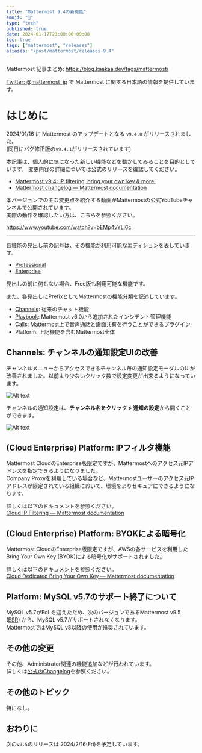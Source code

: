 ```yaml
---
title: "Mattermost 9.4の新機能"
emoji: "🎉"
type: "tech"
published: true
date: 2024-01-17T23:00:00+09:00
toc: true
tags: ["mattermost", "releases"]
aliases: "/post/mattermost/releases-9.4"
---
```


Mattermost 記事まとめ: https://blog.kaakaa.dev/tags/mattermost/

[Twitter: @mattermost_jp](https://twitter.com/mattermost_jp) で Mattermost に関する日本語の情報を提供しています。

# はじめに

2024/01/16 に Mattermost のアップデートとなる `v9.4.0` がリリースされました。  
(同日にバグ修正版の`v9.4.1`がリリースされています)  

本記事は、個人的に気になった新しい機能などを動かしてみることを目的としています。
変更内容の詳細については公式のリリースを確認してください。

- [Mattermost v9\.4: IP filtering, bring your own key & more\!](https://mattermost.com/blog/mattermost-v9-4-is-now-available/)
- [Mattermost changelog — Mattermost documentation](https://docs.mattermost.com/deploy/mattermost-changelog.html#release-v9-4-feature-release)

本バージョンでの主な変更点を紹介する動画がMattermostの公式YouTubeチャンネルで公開されています。  
実際の動作を確認したい方は、こちらを参照ください。

https://www.youtube.com/watch?v=bEMp4vYLi6c

---

各機能の見出し前の記号は、その機能が利用可能なエディションを表しています。

- [Professional](https://mattermost.com/pricing/)
- [Enterprise](https://mattermost.com/pricing/)

見出しの前に何もない場合、Free版も利用可能な機能です。

また、各見出しにPrefixとしてMattermostの機能分類を記述しています。

- [Channels](https://docs.mattermost.com/guides/channels.html): 従来のチャット機能
- [Playbook](https://docs.mattermost.com/guides/playbooks.html): Mattermost v6.0から追加されたインシデント管理機能
- [Calls](https://docs.mattermost.com/channels/make-calls.html): Mattermost上で音声通話と画面共有を行うことができるプラグイン
- Platform: 上記機能を含むMattermost全体


## Channels: チャンネルの通知設定UIの改善

チャンネルメニューからアクセスできるチャンネル毎の通知設定モーダルのUIが改善されました。以前より少ないクリック数で設定変更が出来るようになっています。

![Alt text](https://blog.kaakaa.dev/images/posts/mattermost/releases-9.4/channels-channel-notification.png)

チャンネルの通知設定は、**チャンネル名をクリック > 通知の設定**から開くことができます。

![Alt text](https://blog.kaakaa.dev/images/posts/mattermost/releases-9.4/channels-channel-notification-menu.png)


## (Cloud Enterprise) Platform: IPフィルタ機能

Mattermost CloudのEnterprise版限定ですが、Mattermostへのアクセス元IPアドレスを指定できるようになりました。  
Company Proxyを利用している場合など、Mattermostユーザーのアクセス元IPアドレスが限定されている組織において、環境をよりセキュアにできるようになります。

詳しくは以下のドキュメントを参照ください。  
[Cloud IP Filtering — Mattermost documentation](https://docs.mattermost.com/manage/cloud-ip-filtering.html)

## (Cloud Enterprise) Platform: BYOKによる暗号化

Mattermost CloudのEnterprise版限定ですが、AWSの各サービスを利用したBring Your Own Key (BYOK)による暗号化がサポートされました。  

詳しくは以下のドキュメントを参照ください。  
[Cloud Dedicated Bring Your Own Key — Mattermost documentation](https://docs.mattermost.com/manage/cloud-byok.html)

## Platform: MySQL v5.7のサポート終了について

MySQL v5.7がEoLを迎えたため、次のバージョンであるMattermost v9.5 ([ESR](https://docs.mattermost.com/upgrade/extended-support-release.html)) から、MySQL v5.7がサポートされなくなります。  
MattermostではMySQL v8以降の使用が推奨されています。

## その他の変更

その他、Administrator関連の機能追加などが行われています。    
詳しくは[公式のChangelog](https://docs.mattermost.com/deploy/mattermost-changelog.html#release-v9-3-feature-release)を参照ください。

## その他のトピック

特になし。

## おわりに
次の`v9.5`のリリースは 2024/2/16(Fri)を予定しています。  
